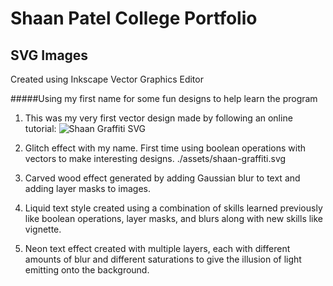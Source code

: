 # Shaan Patel College Portfolio

## SVG Images

Created using Inkscape Vector Graphics Editor

#####Using my first name for some fun designs to help learn the program

1. This was my very first vector design made by following an online tutorial:
![Shaan Graffiti SVG](./assets/shaan-graffiti.svg)


2. Glitch effect with my name. First time using boolean operations with vectors to make interesting designs.
./assets/shaan-graffiti.svg

3. Carved wood effect generated by adding Gaussian blur to text and adding layer masks to images.

4. Liquid text style created using a combination of skills learned previously like boolean operations, layer masks, and blurs along with new skills like vignette.

5. Neon text effect created with multiple layers, each with different amounts of blur and different saturations to give the illusion of light emitting onto the background.

